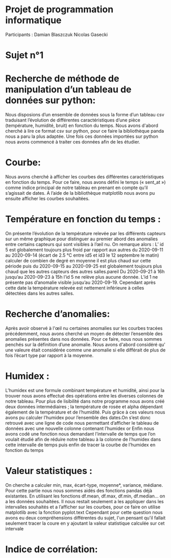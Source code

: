# Projet de programmation informatique
 
Participants : Damian Blaszczuk Nicolas Gasecki

# Sujet n°1

# Recherche de méthode de manipulation d’un tableau de données sur python:
Nous disposions d’un ensemble de données sous la forme d’un tableau csv traduisant l’évolution de différentes caractéristiques d’une pièce (température, humidité, bruit) en fonction du temps. Nous avons d'abord cherché à lire ce format csv sur python, pour ce faire la bibliothèque panda nous a paru la plus adaptée. Une fois ces données importées sur python nous avons commencé à traiter ces données afin de les étudier.

# Courbe:
Nous avons cherché à afficher les courbes des différentes caractéristiques en fonction du temps. Pour ce faire, nous avons défini le temps (« sent_at ») comme indice principal de notre tableau en prenant en compte qu’il s’agissait de dates. A l’aide de la bibliothèque matplotlib nous avons pu ensuite afficher les courbes souhaitées.
 
# Température en fonction du temps :
On présente l’évolution de la température relevée par les différents capteurs sur un même graphique pour distinguer au premier abord des anomalies entre certains capteurs qui sont visibles à l’œil nu. On remarque alors :
L’ id 5 est globalement toujours plus froid par rapport aux autres du 2020-09-11 au 2020-09-14 (écart de 2.5 °C entre id5 et id3 le 12 septembre le matin) calculer de combien de degré en moyenne il est plus chaud sur cette période puis du 2020-09-15 au 2020-09-25 est globalement toujours plus chaud que les autres capteurs des autres salles.pareil
Du 2020-09-21 à 16h jusqu’au 2020-09-23 à 15h l’id 5 ne relève plus aucune donnée.
L’id 1 ne présente pas d’anomalie visible jusqu’au 2020-09-19. Cependant après cette date la température relevée est nettement inférieure à celles détectées dans les autres salles.

# Recherche d’anomalies:
Après avoir observé à l'œil nu certaines anomalies sur les courbes tracées précédemment, nous avons cherché un moyen de détecter l’ensemble des anomalies présentes dans nos données. Pour ce faire, nous nous sommes penchés sur la définition d’une anomalie. Nous avons d'abord considéré qu' une valeure était considérée comme une anomalie si elle différait de plus de fois l’écart type par rapport à la moyenne. 

# Humidex :
L’humidex est une formule combinant température et humidité, ainsi pour la trouver nous avons effectué des opérations entre les diverses colonnes de notre tableau. Pour plus de lisibilité dans notre programme nous avons créé deux données intermédiaires ; la température de rosée et alpha dépendant également de la température et de l’humidité. Puis grâce à ces valeurs nous avons pu calculer l’humidex pour l’ensemble des dates.On s’est donc retrouvé avec une ligne de code nous permettant d’afficher le tableau de données avec une nouvelle colonne contenant l’humidex or  Enfin nous avons codé une fonction nous demandant l’intervalle de temps que l’on voulait étudié afin de réduire notre tableau à la colonne de l’humidex dans cette intervalle de temps puis enfin de tracer la courbe de l’humidex en fonction du temps

# Valeur statistiques :
On cherche a calculer min, max, écart-type, moyenne*, variance, médiane. Pour cette partie nous nous sommes aidés des fonctions pandas déjà existantes. En utilisant les fonctions df.mean, df.max, df.min, df.median… on a les données souhaitées. Il nous restait seulement a les appliquer dans les intervalles souhaités et a l’afficher sur les courbes, pour ce faire on utilise matplotlib avec la fonction pyplot.text
Cependant pour cette question nous avons eu deux compréhensions différentes du sujet, l'un pensant qu'il fallait seulement tracer la coure en y ajoutant la valeur statistique calculée sur cet intervale 

# Indice de corrélation:


